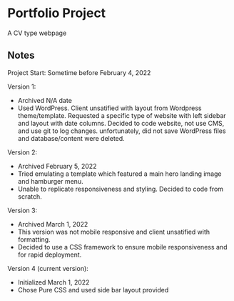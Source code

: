 # Portfolio Project

A CV type webpage 

## Notes ##

Project Start: Sometime before February 4, 2022

Version 1:
* Archived N/A date<br>
* Used WordPress.  Client unsatified with layout from Wordpress theme/template.  Requested a specific type of website with left sidebar and layout with date columns.  Decided to code website, not use CMS, and use git to log changes.  unfortunately, did not save WordPress files and database/content were deleted.

Version 2: 
* Archived February 5, 2022<br>
* Tried emulating a template which featured a main hero landing image and hamburger menu.<br>
* Unable to replicate responsiveness and styling.  Decided to code from scratch.
 
Version 3:
* Archived March 1, 2022<br>
* This version was not mobile responsive and client unsatified with formatting.<br>
* Decided to use a CSS framework to ensure mobile responsiveness and for rapid deployment.<br>


Version 4 (current version):
* Initialized March 1, 2022<br>
* Chose Pure CSS and used side bar layout provided<br>
